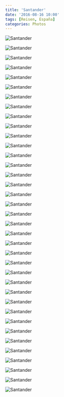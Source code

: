 ```yaml
---
title: 'Santander'
date: '2016-08-16 10:00'
tags: [Reisen, España]
categories: Photos
---
```


<div class='preview'><img src='{{urls.media}}/SantanderOK.jpg' alt='Santander'></div>

<a id='825c1fd8f0658b444e1219ee50569871-800'></a>![Santander]({{urls.media}}/825c1fd8f0658b444e1219ee50569871-800.jpg '')

<a id='7eb91efaef9880229ae5ff8a44a43f51-800'></a>![Santander]({{urls.media}}/7eb91efaef9880229ae5ff8a44a43f51-800.jpg '')

<a id='e563c4ab745928fe4f43a0552f90c1a5-800'></a>![Santander]({{urls.media}}/e563c4ab745928fe4f43a0552f90c1a5-800.jpg '')

<a id='a9ba0032a6db33e341cefe5e8e2371aa-800'></a>![Santander]({{urls.media}}/a9ba0032a6db33e341cefe5e8e2371aa-800.jpg '')

<a id='1c76444992ac35395caf6cbb90bb6ded-800'></a>![Santander]({{urls.media}}/1c76444992ac35395caf6cbb90bb6ded-800.jpg '')

<a id='da9bb15ea4a867218c117a820154c9e6-800'></a>![Santander]({{urls.media}}/da9bb15ea4a867218c117a820154c9e6-800.jpg '')

<a id='4fa080b43bcdc889b46cafbb33c2fb2c-800'></a>![Santander]({{urls.media}}/4fa080b43bcdc889b46cafbb33c2fb2c-800.jpg '')

<a id='595717703a1a943ea559167f076ddb6b-800'></a>![Santander]({{urls.media}}/595717703a1a943ea559167f076ddb6b-800.jpg '')

<a id='23ba6f9bbe4bd63e8ca6ef97690019b5-800'></a>![Santander]({{urls.media}}/23ba6f9bbe4bd63e8ca6ef97690019b5-800.jpg '')

<a id='f050f6830623e24bba9d410d76fb91a2-800'></a>![Santander]({{urls.media}}/f050f6830623e24bba9d410d76fb91a2-800.jpg '')

<a id='cc89425c207b398bef16c945354ed305-800'></a>![Santander]({{urls.media}}/cc89425c207b398bef16c945354ed305-800.jpg '')

<a id='11a511cd8fa9237df850894d6aa41cee-800'></a>![Santander]({{urls.media}}/11a511cd8fa9237df850894d6aa41cee-800.jpg '')

<a id='2ef9ddc49463b9c47f4a0c09f11da7c1-800'></a>![Santander]({{urls.media}}/2ef9ddc49463b9c47f4a0c09f11da7c1-800.jpg '')

<a id='b1b8dd5bb1dea70a91a31ebbb40da2df-800'></a>![Santander]({{urls.media}}/b1b8dd5bb1dea70a91a31ebbb40da2df-800.jpg '')

<a id='76e737fa3f1fca66cf417cd83e594f58-800'></a>![Santander]({{urls.media}}/76e737fa3f1fca66cf417cd83e594f58-800.jpg '')

<a id='8fa85519825eb50d9169f966311b8f6c-800'></a>![Santander]({{urls.media}}/8fa85519825eb50d9169f966311b8f6c-800.jpg '')

<a id='e4acccd7ce8ac48cc900ea80cb120f33-800'></a>![Santander]({{urls.media}}/e4acccd7ce8ac48cc900ea80cb120f33-800.jpg '')

<a id='ee3146bf29797a2b5190ab6f278b8ce4-800'></a>![Santander]({{urls.media}}/ee3146bf29797a2b5190ab6f278b8ce4-800.jpg '')

<a id='c9f5b3da06c168963104c4dc62493f6f-800'></a>![Santander]({{urls.media}}/c9f5b3da06c168963104c4dc62493f6f-800.jpg '')

<a id='46360ad25481886d833df8e76c59b2fe-800'></a>![Santander]({{urls.media}}/46360ad25481886d833df8e76c59b2fe-800.jpg '')

<a id='a6f6d2cbc7e25bfc6805791c91428621-800'></a>![Santander]({{urls.media}}/a6f6d2cbc7e25bfc6805791c91428621-800.jpg '')

<a id='2eff2abcd2eabec995558b9dbba50bdc-800'></a>![Santander]({{urls.media}}/2eff2abcd2eabec995558b9dbba50bdc-800.jpg '')

<a id='8ad90d53eb8a1717235ca1b48b42e85c-800'></a>![Santander]({{urls.media}}/8ad90d53eb8a1717235ca1b48b42e85c-800.jpg '')

<a id='c4484fbeab9657a01e57bdd104197480-800'></a>![Santander]({{urls.media}}/c4484fbeab9657a01e57bdd104197480-800.jpg '')

<a id='a22b748e7944e40eca5991423c12c42c-800'></a>![Santander]({{urls.media}}/a22b748e7944e40eca5991423c12c42c-800.jpg '')

<a id='ba915ed42b658e7f37ecae2a4373ade1-800'></a>![Santander]({{urls.media}}/ba915ed42b658e7f37ecae2a4373ade1-800.jpg '')

<a id='69a0fb85940467ae50e57d1067b6a9ef-800'></a>![Santander]({{urls.media}}/69a0fb85940467ae50e57d1067b6a9ef-800.jpg '')

<a id='a326a404283bfbac68a837466e0e91b7-800'></a>![Santander]({{urls.media}}/a326a404283bfbac68a837466e0e91b7-800.jpg '')

<a id='eb1e317496153bc808f4bfe815e598e9-800'></a>![Santander]({{urls.media}}/eb1e317496153bc808f4bfe815e598e9-800.jpg '')

<a id='88edf77c7d01a14c127b29681ae88db9-800'></a>![Santander]({{urls.media}}/88edf77c7d01a14c127b29681ae88db9-800.jpg '')

<a id='5cbf84f7e8bd5ea93325293e866ab51b-800'></a>![Santander]({{urls.media}}/5cbf84f7e8bd5ea93325293e866ab51b-800.jpg '')

<a id='7c4d6c625212f17cad36b935ab969c00-800'></a>![Santander]({{urls.media}}/7c4d6c625212f17cad36b935ab969c00-800.jpg '')

<a id='078a13ec98f983daa1d062b950381627-800'></a>![Santander]({{urls.media}}/078a13ec98f983daa1d062b950381627-800.jpg '')

<a id='37a6cff3e2d2e49f47af567693d70ae2-800'></a>![Santander]({{urls.media}}/37a6cff3e2d2e49f47af567693d70ae2-800.jpg '')

<a id='51fd2169e83df969a933956bc5c3f8d5-800'></a>![Santander]({{urls.media}}/51fd2169e83df969a933956bc5c3f8d5-800.jpg '')

<a id='7a495df1fdc52fa5fe6b83faf459de41-800'></a>![Santander]({{urls.media}}/7a495df1fdc52fa5fe6b83faf459de41-800.jpg '')
